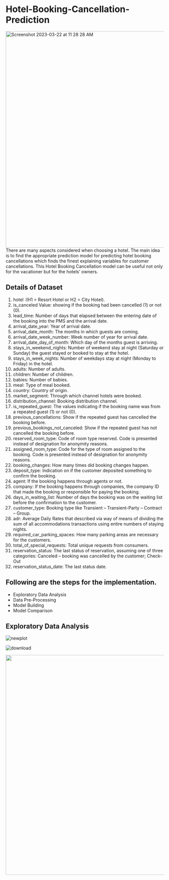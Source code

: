 # Hotel-Booking-Cancellation-Prediction
<img width="689" alt="Screenshot 2023-03-22 at 11 28 28 AM" src="https://user-images.githubusercontent.com/96882935/226996071-94f899a3-1b2e-4df6-b002-f4e4730c5962.png">
There are many aspects considered when choosing a hotel. The main idea is to find the appropriate prediction model for predicting hotel booking cancellations which finds the finest explaining variables for customer cancellations. This Hotel Booking Cancellation model can be useful not only for the vacationer but for the hotels’ owners.

## Details of Dataset
1. hotel :(H1 = Resort Hotel or H2 = City Hotel).
2. is_canceled Value: showing if the booking had been cancelled (1) or not (0).
3. lead_time: Number of days that elapsed between the entering date of the booking into the PMS and the arrival date.
4. arrival_date_year: Year of arrival date.
5. arrival_date_month: The months in which guests are coming.
6. arrival_date_week_number: Week number of year for arrival date.
7. arrival_date_day_of_month: Which day of the months guest is arriving.
8. stays_in_weekend_nights: Number of weekend stay at night (Saturday or Sunday) the guest stayed or booked to stay at the hotel.
9. stays_in_week_nights: Number of weekdays stay at night (Monday to Friday) in the hotel.
10. adults: Number of adults.
11. children: Number of children.
12. babies: Number of babies.
13. meal: Type of meal booked.
14. country: Country of origin.
15. market_segment: Through which channel hotels were booked.
16. distribution_channel: Booking distribution channel.
17. is_repeated_guest: The values indicating if the booking name was from a repeated guest (1) or not (0).
18. previous_cancellations: Show if the repeated guest has cancelled the booking before.
19. previous_bookings_not_canceled: Show if the repeated guest has not cancelled the booking before.
20. reserved_room_type: Code of room type reserved. Code is presented instead of designation for anonymity reasons.
21. assigned_room_type: Code for the type of room assigned to the booking. Code is presented instead of designation for anonymity reasons.
22. booking_changes: How many times did booking changes happen.
23. deposit_type: Indication on if the customer deposited something to confirm the booking.
24. agent: If the booking happens through agents or not.
25. company: If the booking happens through companies, the company ID that made the booking or responsible for paying the booking.
26. days_in_waiting_list: Number of days the booking was on the waiting list before the confirmation to the customer.
27. customer_type: Booking type like Transient – Transient-Party – Contract – Group.
28. adr: Average Daily Rates that described via way of means of dividing the sum of all accommodations transactions using entire numbers of staying nights.
29. required_car_parking_spaces: How many parking areas are necessary for the customers.
30. total_of_special_requests: Total unique requests from consumers.
31. reservation_status: The last status of reservation, assuming one of three categories: Canceled – booking was cancelled by the customer; Check-Out
32. reservation_status_date: The last status date.


## Following are the steps for the implementation.

* Exploratory Data Analysis
* Data Pre-Processing
* Model Building
* Model Comparison


## Exploratory Data Analysis
![newplot](https://user-images.githubusercontent.com/96882935/226996368-3164365d-2b8c-4d20-bd52-0a1892dabfff.png)

![download](https://user-images.githubusercontent.com/96882935/226996470-b9ada551-cb09-4dc1-b7b9-7f521da9b68d.png)

<img src="https://user-images.githubusercontent.com/96882935/226996470-b9ada551-cb09-4dc1-b7b9-7f521da9b68d.png" width="1000" height="700">
